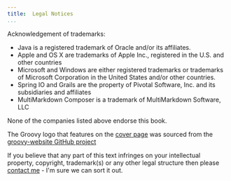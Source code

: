 ```yaml
---
title:	Legal Notices
...
```

Acknowledgement of trademarks:

- Java is a registered trademark of Oracle and/or its affiliates.
- Apple and OS X are trademarks of Apple Inc., registered in the U.S. and other countries
- Microsoft and Windows are either registered trademarks or trademarks of Microsoft Corporation in the United States and/or other countries.
- Spring IO and Grails are the property of Pivotal Software, Inc. and its subsidiaries and affiliates
- MultiMarkdown Composer is a trademark of MultiMarkdown Software, LLC

None of the companies listed above endorse this book.

The Groovy logo that features on the [cover page](/index.html) was sourced from the [groovy-website GitHub project](https://github.com/groovy/groovy-website/blob/master/site/src/site/assets/img/groovy-logo-colored.svg)

If you believe that any part of this text infringes on your intellectual property, copyright, trademark(s) or any other legal structure then please [contact me](mailto:groovy@duncan.dickinson.name) - I'm sure we can sort it out. 